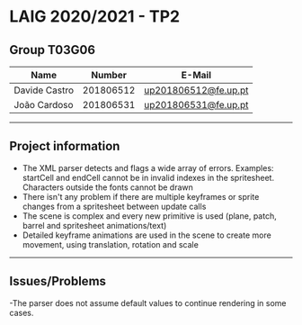 # LAIG 2020/2021 - TP2

## Group T03G06
| Name             | Number    | E-Mail               |
| ---------------- | --------- | -------------------- |
| Davide Castro    | 201806512 | up201806512@fe.up.pt |
| João Cardoso     | 201806531 | up201806531@fe.up.pt |

----

## Project information ##

- The XML parser detects and flags a wide array of errors. Examples: startCell and endCell cannot be in invalid indexes in the spritesheet. Characters outside the fonts cannot be drawn
- There isn't any problem if there are multiple keyframes or sprite changes from a spritesheet between update calls
- The scene is complex and every new primitive is used (plane, patch, barrel and spritesheet animations/text)
- Detailed keyframe animations are used in the scene to create more movement, using translation, rotation and scale
----
## Issues/Problems ##

-The parser does not assume default values to continue rendering in some cases.